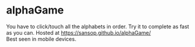 # alphaGame
You have to click/touch all the alphabets in order. Try it to complete as fast as you can. Hosted at https://sansop.github.io/alphaGame/ </br>
Best seen in mobile devices.
